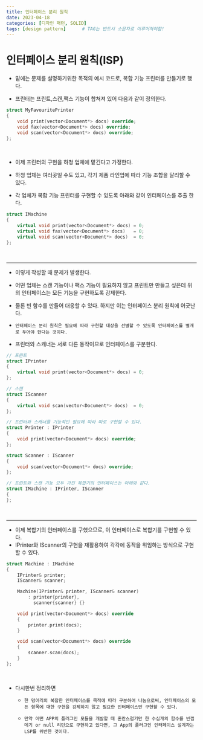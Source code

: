 ```yaml
---
title: 인터페이스 분리 원칙
date: 2023-04-18
categories: [디자인 패턴, SOLID]
tags: [design pattern]		# TAG는 반드시 소문자로 이루어져야함!
---
```


인터페이스 분리 원칙(ISP)
==============

* 밑에는 문제를 설명하기위한 목적의 예시 코드로, 복합 기능 프린터를 만들기로 했다.

* 프린터는 프린트,스캔,팩스 기능이 합쳐져 있어 다음과 같이 정의한다.

```c++
struct MyFavouritePrinter
{
    void print(vector<Document*> docs) override;
    void fax(vector<Document*> docs) override;
    void scan(vector<Document*> docs) override;
};
```

<br>

* 이제 프린터의 구현을 하청 업체에 맡긴다고 가정한다.

* 하청 업체는 여러곳일 수도 있고, 각기 제품 라인업에 따라 기능 조합을 달리할 수 있다.

* 각 업체가 복합 기능 프린터를 구현할 수 있도록 아래와 같이 인터페이스를 추출 한다.

```c++
struct IMachine
{
    virtual void print(vector<Document*> docs) = 0;
    virtual void fax(vector<Document*> docs)   = 0;
    virtual void scan(vector<Document*> docs)  = 0;
};
```

<br>

----------

* 이렇게 작성할 때 문제가 발생한다.

* 어떤 업체는 스캔 기능이나 팩스 기능이 필요하지 않고 프린트만 만들고 싶은데 위의 인터페이스는 모든 기능을 구현하도록 강제한다.

* 물론 빈 함수를 만들어 대응할 수 있다. 하지만 이는 인터페이스 분리 원칙에 어긋난다.

* `인터페이스 분리 원칙은 필요에 따라 구현할 대상을 선별할 수 있도록 인터페이스를 별개로 두어야 한다는 것이다.`

* 프린터와 스캐너는 서로 다른 동작이므로 인터페이스를 구분한다.

```c++
// 프린트
struct IPrinter
{
    virtual void print(vector<Document*> docs) = 0;
};

// 스캔 
struct IScanner
{
    virtual void scan(vector<Document*> docs)  = 0;
};

// 프린터와 스캐너를 기능적인 필요에 따라 따로 구현할 수 있다.
struct Printer : IPrinter
{
    void print(vector<Document*> docs) override;
};

struct Scanner : IScanner
{
    void scan(vector<Document*> docs) override;
};

// 프린트와 스캔 기능 모두 가진 복합기의 인터페이스는 아래와 같다.
struct IMachine : IPrinter, IScanner
{
};
```

<br>

------------

* 이제 복합기의 인터페이스를 구했으므로, 이 인터페이스로 복합기를 구현할 수 있다.
* IPrinter와 IScanner의 구현을 재활용하여 각각에 동작을 위임하는 방식으로 구현할 수 있다.

```c++
struct Machine : IMachine
{
    IPrinter& printer;
    IScanner& scanner;

    Machine(IPrinter& printer, IScanner& scanner)
        : printer{printer},
          scanner{scanner} {}

    void print(vector<Document*> docs) override
    {
        printer.print(docs);
    }

    void scan(vector<Document*> docs) override
    {
        scanner.scan(docs);
    }   
};
```

<br>

* 다시한번 정리하면

  * `한 덩어리의 복잡한 인터페이스를 목적에 따라 구분하여 나눔으로써, 인터페이스의 모든 항목에 대한 구현을 강제하지 않고 필요한 인터페이스만 구현할 수 있다.`

  * `만약 어떤 APP의 플러그인 모듈을 개발할 때 혼란스럽기만 한 수십개의 함수를 빈껍데기 or null 리턴으로 구현하고 있다면, 그 App의 플러그인 인터페이스 설계자는 LSP를 위반한 것이다.`